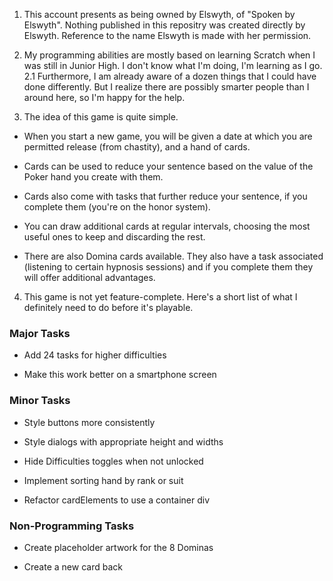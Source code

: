 1.	This account presents as being owned by Elswyth, of "Spoken by Elswyth". Nothing published in this repositry was created directly by Elswyth. Reference to the name Elswyth is made with her permission.

2.	My programming abilities are mostly based on learning Scratch when I was still in Junior High. I don't know what I'm doing, I'm learning as I go.
2.1	Furthermore, I am already aware of a dozen things that I could have done differently. But I realize there are possibly smarter people than I around here, so I'm happy for the help.

3.	The idea of this game is quite simple.
	
  *	When you start a new game, you will be given a date at which you are permitted release (from chastity), and a hand of cards.

  *	Cards can be used to reduce your sentence based on the value of the Poker hand you create with them.

  *	Cards also come with tasks that further reduce your sentence, if you complete them (you're on the honor system).

  *	You can draw additional cards at regular intervals, choosing the most useful ones to keep and discarding the rest.

  *	There are also Domina cards available. They also have a task associated (listening to certain hypnosis sessions) and if you complete them they will offer additional advantages.

4.	This game is not yet feature-complete. Here's a short list of what I definitely need to do before it's playable.

###	Major Tasks
	
* Add 24 tasks for higher difficulties
	
* Make this work better on a smartphone screen

###	Minor Tasks

* Style buttons more consistently

* Style dialogs with appropriate height and widths

* Hide Difficulties toggles when not unlocked

* Implement sorting hand by rank or suit

* Refactor cardElements to use a container div

###	Non-Programming Tasks

* Create placeholder artwork for the 8 Dominas

* Create a new card back
